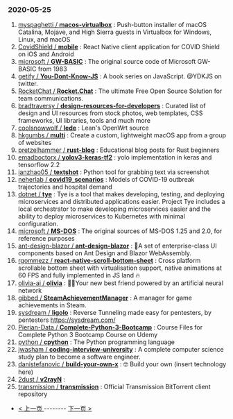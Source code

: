 ### 2020-05-25 
1. [
        myspaghetti /
**macos-virtualbox**](https://github.com/myspaghetti/macos-virtualbox) : Push-button installer of macOS Catalina, Mojave, and High Sierra guests in Virtualbox for Windows, Linux, and macOS
1. [
        CovidShield /
**mobile**](https://github.com/CovidShield/mobile) : React Native client application for COVID Shield on iOS and Android
1. [
        microsoft /
**GW-BASIC**](https://github.com/microsoft/GW-BASIC) : The original source code of Microsoft GW-BASIC from 1983
1. [
        getify /
**You-Dont-Know-JS**](https://github.com/getify/You-Dont-Know-JS) : A book series on JavaScript. @YDKJS on twitter.
1. [
        RocketChat /
**Rocket.Chat**](https://github.com/RocketChat/Rocket.Chat) : The ultimate Free Open Source Solution for team communications.
1. [
        bradtraversy /
**design-resources-for-developers**](https://github.com/bradtraversy/design-resources-for-developers) : Curated list of design and UI resources from stock photos, web templates, CSS frameworks, UI libraries, tools and much more
1. [
        coolsnowwolf /
**lede**](https://github.com/coolsnowwolf/lede) : Lean's OpenWrt source
1. [
        hkgumbs /
**multi**](https://github.com/hkgumbs/multi) : Create a custom, lightweight macOS app from a group of websites
1. [
        pretzelhammer /
**rust-blog**](https://github.com/pretzelhammer/rust-blog) : Educational blog posts for Rust beginners
1. [
        emadboctorx /
**yolov3-keras-tf2**](https://github.com/emadboctorx/yolov3-keras-tf2) : yolo implementation in keras and tensorflow 2.2
1. [
        ianzhao05 /
**textshot**](https://github.com/ianzhao05/textshot) : Python tool for grabbing text via screenshot
1. [
        neherlab /
**covid19_scenarios**](https://github.com/neherlab/covid19_scenarios) : Models of COVID-19 outbreak trajectories and hospital demand
1. [
        dotnet /
**tye**](https://github.com/dotnet/tye) : Tye is a tool that makes developing, testing, and deploying microservices and distributed applications easier. Project Tye includes a local orchestrator to make developing microservices easier and the ability to deploy microservices to Kubernetes with minimal configuration.
1. [
        microsoft /
**MS-DOS**](https://github.com/microsoft/MS-DOS) : The original sources of MS-DOS 1.25 and 2.0, for reference purposes
1. [
        ant-design-blazor /
**ant-design-blazor**](https://github.com/ant-design-blazor/ant-design-blazor) : 🌈A set of enterprise-class UI components based on Ant Design and Blazor WebAssembly.
1. [
        rgommezz /
**react-native-scroll-bottom-sheet**](https://github.com/rgommezz/react-native-scroll-bottom-sheet) : Cross platform scrollable bottom sheet with virtualisation support, native animations at 60 FPS and fully implemented in JS land 🔥
1. [
        olivia-ai /
**olivia**](https://github.com/olivia-ai/olivia) : 💁‍♀️Your new best friend powered by an artificial neural network
1. [
        gibbed /
**SteamAchievementManager**](https://github.com/gibbed/SteamAchievementManager) : A manager for game achievements in Steam.
1. [
        sysdream /
**ligolo**](https://github.com/sysdream/ligolo) : Reverse Tunneling made easy for pentesters, by pentesters https://sysdream.com/
1. [
        Pierian-Data /
**Complete-Python-3-Bootcamp**](https://github.com/Pierian-Data/Complete-Python-3-Bootcamp) : Course Files for Complete Python 3 Bootcamp Course on Udemy
1. [
        python /
**cpython**](https://github.com/python/cpython) : The Python programming language
1. [
        jwasham /
**coding-interview-university**](https://github.com/jwasham/coding-interview-university) : A complete computer science study plan to become a software engineer.
1. [
        danistefanovic /
**build-your-own-x**](https://github.com/danistefanovic/build-your-own-x) : 🤓 Build your own (insert technology here)
1. [
        2dust /
**v2rayN**](https://github.com/2dust/v2rayN) : 
1. [
        transmission /
**transmission**](https://github.com/transmission/transmission) : Official Transmission BitTorrent client repository 

- [ < 上一页 ](https://github.com/able8/github-trending-daily-record/blob/master/2020-05-24.md) -------- [ 下一页 > ](https://github.com/able8/github-trending-daily-record/blob/master/2020-05-26.md)